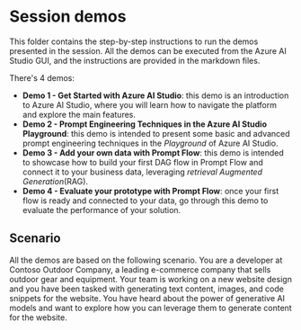 # Session demos

This folder contains the step-by-step instructions to run the demos presented in the session. All the demos can be executed from the Azure AI Studio GUI, and the instructions are provided in the markdown files.

There's 4 demos:

- **Demo 1 - Get Started with Azure AI Studio**: this demo is an introduction to Azure AI Studio, where you will learn how to navigate the platform and explore the main features.
- **Demo 2 - Prompt Engineering Techniques in the Azure AI Studio Playground**: this demo is intended to present some basic and advanced prompt engineering techniques in the *Playground* of Azure AI Studio.
- **Demo 3 - Add your own data with Prompt Flow**: this demo is intended to showcase how to build your first DAG flow in Prompt Flow and connect it to your business data, leveraging *retrieval Augmented Generation*(RAG).
- **Demo 4 - Evaluate your prototype with Prompt Flow**: once your first flow is ready and connected to your data, go through this demo to evaluate the performance of your solution.

## Scenario

All the demos are based on the following scenario.
You are a developer at Contoso Outdoor Company, a leading e-commerce company that sells outdoor gear and equipment. Your team is working on a new website design and you have been tasked with generating text content, images, and code snippets for the website. You have heard about the power of generative AI models and want to explore how you can leverage them to generate content for the website.
